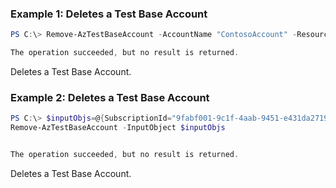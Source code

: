 ### Example 1: Deletes a Test Base Account
```powershell
PS C:\> Remove-AzTestBaseAccount -AccountName "ContosoAccount" -ResourceGroupName "ContosoRG"

The operation succeeded, but no result is returned.
```

Deletes a Test Base Account.

### Example 2: Deletes a Test Base Account
```powershell
PS C:\> $inputObjs=@{SubscriptionId="9fabf001-9c1f-4aab-9451-e431da271956";ResourceGroupName="ContosoRG";TestBaseAccountName="ContosoAccount"}
Remove-AzTestBaseAccount -InputObject $inputObjs


The operation succeeded, but no result is returned.
```

Deletes a Test Base Account.

